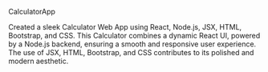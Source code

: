 CalculatorApp

Created a sleek Calculator Web App using React, Node.js, JSX, HTML, Bootstrap, and CSS. This Calculator combines a dynamic React UI, powered by a Node.js backend, ensuring a smooth and responsive user experience. The use of JSX, HTML, Bootstrap, and CSS contributes to its polished and modern aesthetic.
